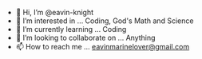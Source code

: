 - 👋 Hi, I’m @eavin-knight
- 👀 I’m interested in ... Coding, God's Math and Science
- 🌱 I’m currently learning ... Coding
- 💞️ I’m looking to collaborate on ... Anything
- 📫 How to reach me ... eavinmarinelover@gmail.com

<!---
eavin-knight/eavin-knight is a ✨ special ✨ repository because its `README.md` (this file) appears on your GitHub profile.
You can click the Preview link to take a look at your changes.
--->
